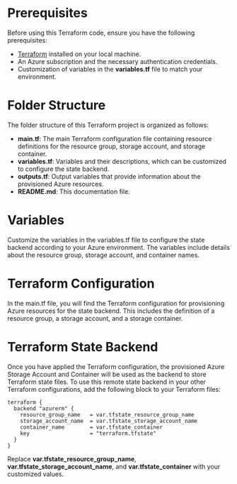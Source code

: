 # Prerequisites
Before using this Terraform code, ensure you have the following prerequisites:

* [Terraform](https://developer.hashicorp.com/terraform/downloads) installed on your local machine.
* An Azure subscription and the necessary authentication credentials.
* Customization of variables in the **variables.tf** file to match your environment.

# Folder Structure
The folder structure of this Terraform project is organized as follows:

* **main.tf**: The main Terraform configuration file containing resource definitions for the resource group, storage account, and storage container.
* **variables.tf**: Variables and their descriptions, which can be customized to configure the state backend.
* **outputs.tf**: Output variables that provide information about the provisioned Azure resources.
* **README.md**: This documentation file.

# Variables
Customize the variables in the variables.tf file to configure the state backend according to your Azure environment. The variables include details about the resource group, storage account, and container names.

# Terraform Configuration
In the main.tf file, you will find the Terraform configuration for provisioning Azure resources for the state backend. This includes the definition of a resource group, a storage account, and a storage container.

# Terraform State Backend
Once you have applied the Terraform configuration, the provisioned Azure Storage Account and Container will be used as the backend to store Terraform state files. To use this remote state backend in your other Terraform configurations, add the following block to your Terraform files:

```hcl
terraform {
  backend "azurerm" {
    resource_group_name   = var.tfstate_resource_group_name
    storage_account_name  = var.tfstate_storage_account_name
    container_name        = var.tfstate_container
    key                   = "terraform.tfstate"
  }
}
```
Replace **var.tfstate_resource_group_name**, **var.tfstate_storage_account_name**, and **var.tfstate_container** with your customized values.